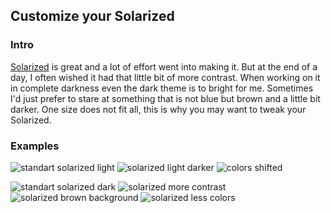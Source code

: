 
## Customize your Solarized

### Intro
[Solarized](http://ethanschoonover.com/solarized) is great and a lot of effort went into making it.
But at the end of a day, I often wished it had that little bit of more contrast. When working on it in complete darkness even the dark theme is to bright for me. Sometimes I'd just prefer to stare at something that is not blue but brown and a little bit darker. One size does not fit all, this is why you may want to tweak your Solarized.

### Examples
![standart solarized light](http://i.imgur.com/cOfDt10.png)
![solarized light darker](http://i.imgur.com/PaoKzHI.png)
![colors shifted](http://i.imgur.com/7XW8g3V.png)

![standart solarized dark](http://i.imgur.com/VE5geqY.png)
![solarized more contrast](http://i.imgur.com/RGOO9y8.png)
![solarized brown background](http://i.imgur.com/J855msD.png)
![solarized less colors](http://i.imgur.com/c0PkDlm.png)

